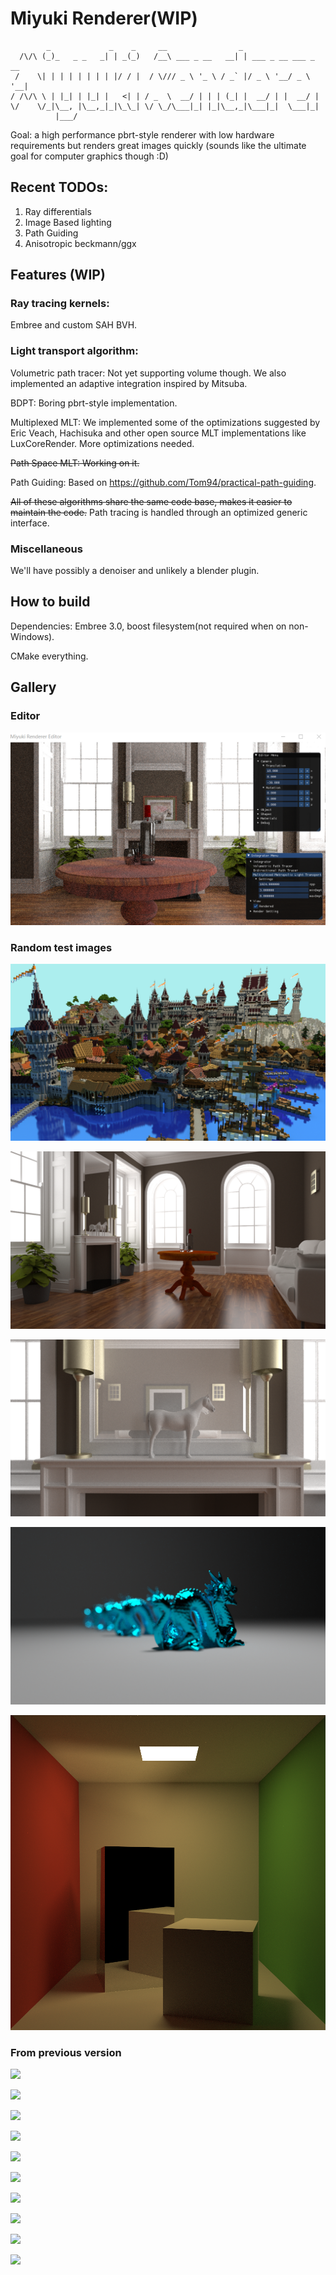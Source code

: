 

# Miyuki Renderer(WIP)

```
        _             _    _     __                _
  /\/\ (_)_   _ _   _| | _(_)   /__\ ___ _ __   __| | ___ _ __ ___ _ __
 /    \| | | | | | | | |/ / |  / \/// _ \ '_ \ / _` |/ _ \ '__/ _ \ '__|
/ /\/\ \ | |_| | |_| |   <| | / _  \  __/ | | | (_| |  __/ | |  __/ |
\/    \/_|\__, |\__,_|_|\_\_| \/ \_/\___|_| |_|\__,_|\___|_|  \___|_|
          |___/
```

Goal: a high performance pbrt-style renderer with low hardware requirements but renders great images quickly (sounds like the ultimate goal for computer graphics though :D)

## Recent TODOs:
1. Ray differentials
2. Image Based lighting
3. Path Guiding
4. Anisotropic beckmann/ggx

## Features (WIP)
### Ray tracing kernels:
 Embree and custom SAH BVH.

### Light transport algorithm:
Volumetric path tracer: Not yet supporting volume though. We also implemented an adaptive integration inspired by Mitsuba.</br>

BDPT: Boring pbrt-style implementation.</br>

Multiplexed MLT: We implemented some of the optimizations suggested by Eric Veach, Hachisuka and other open source MLT implementations like LuxCoreRender. More optimizations needed.

~~Path Space MLT: Working on it.~~

Path Guiding: Based on https://github.com/Tom94/practical-path-guiding.

~~All of these algorithms share the same code base, makes it easier to maintain the code.~~ Path tracing is handled through an
optimized generic interface.

### Miscellaneous 
We'll have possibly a denoiser and unlikely a blender plugin.

## How to build

Dependencies: Embree 3.0, boost filesystem(not required when on non-Windows).

CMake everything.

## Gallery 
### Editor

![](gallery/editor.png)

### Random test images
![](gallery/mc.png)

![](gallery/fireplace_room_8k.png)

![](gallery/fireplace_room.png)

![](gallery/dof.png)

![](gallery/cornell_box.png)

### From previous version

![](gallery/living_room.png)

![](gallery/breakfast_room.png)

![](gallery/veach.png)

![](gallery/sibenik.png)

![](gallery/vokselia_spawn_pr0.1.png)

![](gallery/ring.png)

![](gallery/sportsCar.png)

![](gallery/conference.png)

![](gallery/vokselia_spawn.png)

![](gallery/tough_box.png)


